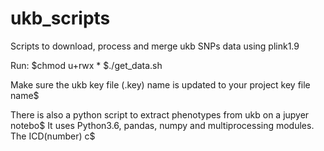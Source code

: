 # ukb_scripts
Scripts to download, process and merge ukb SNPs data using plink1.9

Run:
$chmod u+rwx *
$./get_data.sh

Make sure the ukb key file (.key) name is updated to your project key file name$

There is also a python script to extract phenotypes from ukb on a jupyer notebo$
It uses Python3.6, pandas, numpy and multiprocessing modules. The ICD(number) c$



